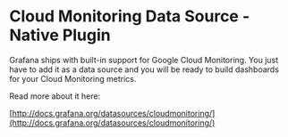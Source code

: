 # Cloud Monitoring Data Source - Native Plugin

Grafana ships with built-in support for Google Cloud Monitoring. You just have to add it as a data source and you will be ready to build dashboards for your Cloud Monitoring metrics.

Read more about it here:

[http://docs.grafana.org/datasources/cloudmonitoring/](http://docs.grafana.org/datasources/cloudmonitoring/)
